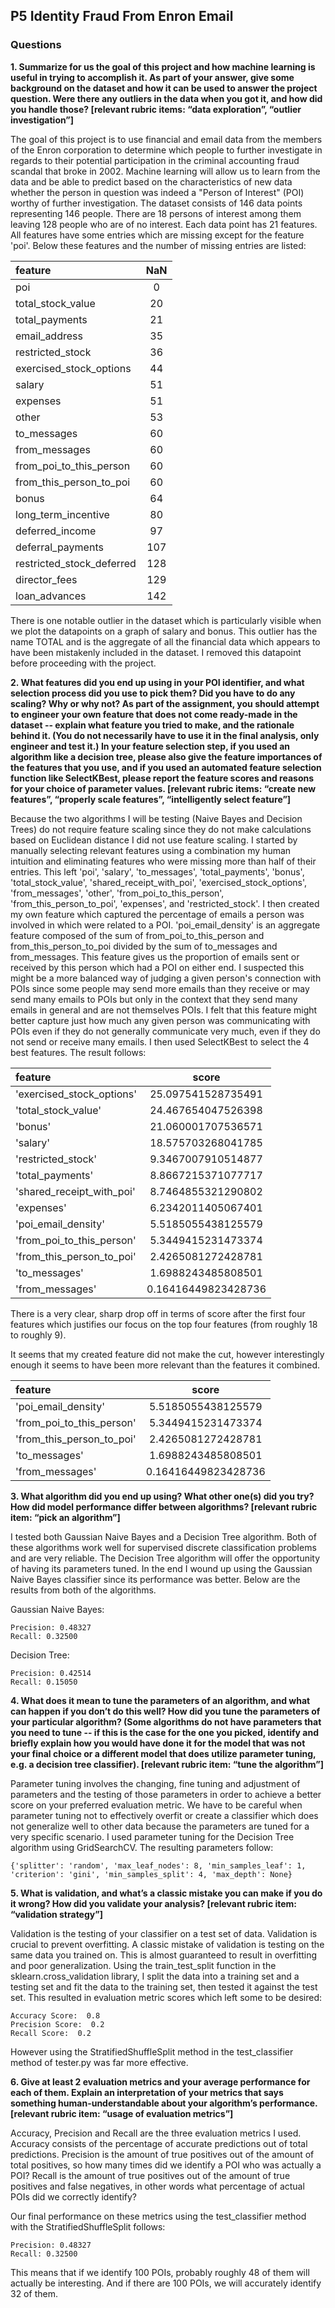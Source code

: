 ## P5 Identity Fraud From Enron Email

### Questions
__1. Summarize for us the goal of this project and how machine learning is useful in trying to accomplish it. As part of your answer, give some background on the dataset and how it can be used to answer the project question. Were there any outliers in the data when you got it, and how did you handle those?  [relevant rubric items: “data exploration”, “outlier investigation”]__

The goal of this project is to use financial and email data from the members of the Enron corporation to determine which people to further investigate in regards to their potential participation in the criminal accounting fraud scandal that broke in 2002. Machine learning will allow us to learn from the data and be able to predict based on the characteristics of new data whether the person in question was indeed a "Person of Interest" (POI) worthy of further investigation. The dataset consists of 146 data points representing 146 people. There are 18 persons of interest among them leaving 128 people who are of no interest. Each data point has 21 features. All features have some entries which are missing except for the feature 'poi'. Below these features and the number of missing entries are listed:

| feature | NaN |
| :----- | :-----: |
| poi | 0 |
| total_stock_value | 20 |
| total_payments | 21 |
| email_address | 35 |
| restricted_stock | 36|
| exercised_stock_options | 44 |
| salary | 51 |
| expenses | 51 |
| other | 53 |
| to_messages | 60 |
| from_messages | 60 |
| from_poi_to_this_person | 60 |
| from_this_person_to_poi | 60 |
| bonus | 64 |
| long_term_incentive | 80 |
| deferred_income | 97 |
| deferral_payments | 107 |
| restricted_stock_deferred | 128 |
| director_fees | 129 |
| loan_advances | 142 |

There is one notable outlier in the dataset which is particularly visible when we plot the datapoints on a graph of salary and bonus. This outlier has the name TOTAL and is the aggregate of all the financial data which appears to have been mistakenly included in the dataset. I removed this datapoint before proceeding with the project.

__2. What features did you end up using in your POI identifier, and what selection process did you use to pick them? Did you have to do any scaling? Why or why not? As part of the assignment, you should attempt to engineer your own feature that does not come ready-made in the dataset -- explain what feature you tried to make, and the rationale behind it. (You do not necessarily have to use it in the final analysis, only engineer and test it.) In your feature selection step, if you used an algorithm like a decision tree, please also give the feature importances of the features that you use, and if you used an automated feature selection function like SelectKBest, please report the feature scores and reasons for your choice of parameter values.  [relevant rubric items: “create new features”, “properly scale features”, “intelligently select feature”]__

Because the two algorithms I will be testing (Naive Bayes and Decision Trees) do not require feature scaling since they do not make calculations based on Euclidean distance I did not use feature scaling. I started by manually selecting relevant features using a combination my human intuition and eliminating features who were missing more than half of their entries. This left 'poi', 'salary', 'to_messages', 'total_payments', 'bonus', 'total_stock_value', 'shared_receipt_with_poi', 'exercised_stock_options', 'from_messages', 'other', 'from_poi_to_this_person', 'from_this_person_to_poi', 'expenses', and 'restricted_stock'. I then created my own feature which captured the percentage of emails a person was involved in which were related to a POI. 'poi_email_density' is an aggregate feature composed of the sum of from_poi_to_this_person and from_this_person_to_poi divided by the sum of to_messages and from_messages. This feature gives us the proportion of emails sent or received by this person which had a POI on either end. I suspected this might be a more balanced way of judging a given person's connection with POIs since some people may send more emails than they receive or may send many emails to POIs but only in the context that they send many emails in general and are not themselves POIs. I felt that this feature might better capture just how much any given person was communicating with POIs even if they do not generally communicate very much, even if they do not send or receive many emails. I then used SelectKBest to select the 4 best features. The result follows:

| feature | score |
| :----- | :-----: | 
| 'exercised_stock_options' | 25.097541528735491 |
| 'total_stock_value' | 24.467654047526398 |
| 'bonus' | 21.060001707536571 | 
| 'salary'| 18.575703268041785 |
| 'restricted_stock' | 9.3467007910514877 |
| 'total_payments' | 8.8667215371077717 |
| 'shared_receipt_with_poi' | 8.7464855321290802 |
| 'expenses' | 6.2342011405067401 | 
| 'poi_email_density' | 5.5185055438125579 |
| 'from_poi_to_this_person' | 5.3449415231473374 |
| 'from_this_person_to_poi' | 2.4265081272428781 |
| 'to_messages' | 1.6988243485808501 |
| 'from_messages' | 0.16416449823428736 |

There is a very clear, sharp drop off in terms of score after the first four features which justifies our focus on the top four features (from roughly 18 to roughly 9).

It seems that my created feature did not make the cut, however interestingly enough it seems to have been more relevant than the features it combined.

| feature | score |
| :----- | :-----: |
| 'poi_email_density' | 5.5185055438125579 |
| 'from_poi_to_this_person' | 5.3449415231473374 |
| 'from_this_person_to_poi' | 2.4265081272428781 |
| 'to_messages' | 1.6988243485808501 |
| 'from_messages' | 0.16416449823428736 |

__3. What algorithm did you end up using? What other one(s) did you try? How did model performance differ between algorithms?  [relevant rubric item: “pick an algorithm”]__

I tested both Gaussian Naive Bayes and a Decision Tree algorithm. Both of these algorithms work well for supervised discrete classification problems and are very reliable. The Decision Tree algorithm will offer the opportunity of having its parameters tuned. In the end I wound up using the Gaussian Naive Bayes classifier since its performance was better. Below are the results from both of the algorithms.

Gaussian Naive Bayes:

```
Precision: 0.48327
Recall: 0.32500
```

Decision Tree:

```
Precision: 0.42514
Recall: 0.15050
```

__4. What does it mean to tune the parameters of an algorithm, and what can happen if you don’t do this well?  How did you tune the parameters of your particular algorithm? (Some algorithms do not have parameters that you need to tune -- if this is the case for the one you picked, identify and briefly explain how you would have done it for the model that was not your final choice or a different model that does utilize parameter tuning, e.g. a decision tree classifier).  [relevant rubric item: “tune the algorithm”]__

Parameter tuning involves the changing, fine tuning and adjustment of parameters and the testing of those parameters in order to achieve a better score on your preferred evaluation metric. We have to be careful when parameter tuning not to effectively overfit or create a classifier which does not generalize well to other data because the parameters are tuned for a very specific scenario. I used parameter tuning for the Decision Tree algorithm using GridSearchCV. The resulting parameters follow:

```
{'splitter': 'random', 'max_leaf_nodes': 8, 'min_samples_leaf': 1, 'criterion': 'gini', 'min_samples_split': 4, 'max_depth': None}
```

__5. What is validation, and what’s a classic mistake you can make if you do it wrong? How did you validate your analysis?  [relevant rubric item: “validation strategy”]__

Validation is the testing of your classifier on a test set of data. Validation is crucial to prevent overfitting. A classic mistake of validation is testing on the same data you trained on. This is almost guaranteed to result in overfitting and poor generalization. Using the train_test_split function in the sklearn.cross_validation library, I split the data into a training set and a testing set and fit the data to the training set, then tested it against the test set. This resulted in evaluation metric scores which left some to be desired:

```
Accuracy Score:  0.8
Precision Score:  0.2
Recall Score:  0.2
```

However using the StratifiedShuffleSplit method in the test_classifier method of tester.py was far more effective.

__6. Give at least 2 evaluation metrics and your average performance for each of them.  Explain an interpretation of your metrics that says something human-understandable about your algorithm’s performance. [relevant rubric item: “usage of evaluation metrics”]__

Accuracy, Precision and Recall are the three evaluation metrics I used. Accuracy consists of the percentage of accurate predictions out of total predictions. Precision is the amount of true positives out of the amount of total positives, so how many times did we identify a POI who was actually a POI? Recall is the amount of true positives out of the amount of true positives and false negatives, in other words what percentage of actual POIs did we correctly identify?

Our final performance on these metrics using the test_classifier method with the StratifiedShuffleSplit follows:

```
Precision: 0.48327
Recall: 0.32500
```

This means that if we identify 100 POIs, probably roughly 48 of them will actually be interesting. And if there are 100 POIs, we will accurately identify 32 of them.